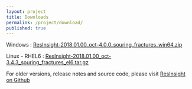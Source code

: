 ```yaml
---
layout: project
title: Downloads
permalink: /project/download/
published: true
---
```


Windows : [ResInsight-2018.01.00_oct-4.0.0_souring_fractures_win64.zip](https://github.com/OPM/ResInsight/releases/download/v2018.01/ResInsight-2018.01.00_oct-4.0.0_souring_fractures_win64.zip) 

Linux - RHEL6 : [ResInsight-2018.01.00_oct-3.4.3_souring_fractures_el6.tar.gz](https://github.com/OPM/ResInsight/releases/download/v2018.01/ResInsight-2018.01.00_oct-3.4.3_souring_fractures_el6.tar.gz) 

For older versions, release notes and source code, please visit [ResInsight on Github](https://github.com/OPM/ResInsight/releases/)
